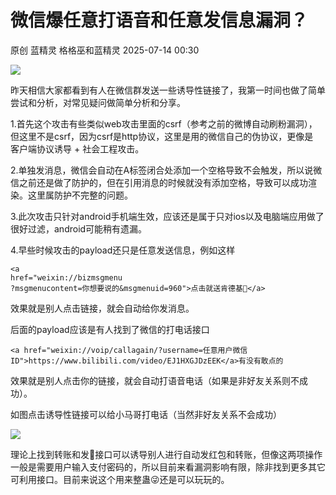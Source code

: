 #  微信爆任意打语音和任意发信息漏洞？  
原创 蓝精灵  格格巫和蓝精灵   2025-07-14 00:30  
  
![](https://mmbiz.qpic.cn/mmbiz_png/9qM7NQ3lGkCnTlpuY6sFNjXibqciaSOvfSp1gFrViaPuL179Nq11zHWjPmQG1FX2CxF2BlcN5YJlboPgd1Gxu3geA/640?wx_fmt=png&from=appmsg "")  
  
昨天相信大家都看到有人在微信群发送一些诱导性链接了，我第一时间也做了简单尝试和分析，对常见疑问做简单分析和分享。  
  
1.首先这个攻击有些类似web攻击里面的csrf（参考之前的微博自动刷粉漏洞），但这里不是csrf，因为csrf是http协议，这里是用的微信自己的伪协议，更像是  
客户端协议诱导 + 社会工程攻击。  
  
2.单独发消息，微信会自动在A标签闭合处添加一个空格导致不会触发，所以说微信之前还是做了防护的，但在引用消息的时候就没有添加空格，导致可以成功渲染。这里属防护不完整的问题。  
  
3.此次攻击只针对android手机端生效，应该还是属于只对ios以及电脑端应用做了很好过滤，android可能稍有遗漏。  
  
4.早些时候攻击的payload还只是任意发送信息，例如这样  
  
```
<a
href="weixin://bizmsgmenu
?msgmenucontent=你想要说的&msgmenuid=960">点击就送肯德基🍟</a>
```  
  
  
效果就是别人点击链接，就会自动给你发消息。  
  
后面的payload应该是有人找到了微信的打电话接口  
```
<a href="weixin://voip/callagain/?username=任意用户微信ID">https://www.bilibili.com/video/EJ1HXGJDzEEK</a>有没有敢点的
```  
  
效果就是别人点击你的链接，就会自动打语音电话（如果是非好友关系则不成功）。  
  
如图点击诱导性链接可以给小马哥打电话（当然非好友关系不会成功）  
  
![](https://mmbiz.qpic.cn/mmbiz_png/9qM7NQ3lGkCnTlpuY6sFNjXibqciaSOvfSibckmFy7Xrt3yVibkSIsSt0KDibf9D8I7ojq95ibMUxZaXAYHBicL8icG5qA/640?wx_fmt=png&from=appmsg "")  
  
理论上找到转账和发🧧接口可以诱导别人进行自动发红包和转账，但像这两项操作一般是需要用户输入支付密码的，所以目前来看漏洞影响有限，除非找到更多其它可利用接口。目前来说这个用来整蛊😜还是可以玩玩的。  
  
  
  
  
  
  
